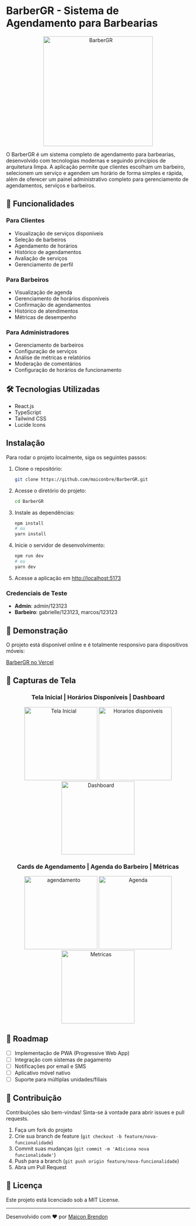 # BarberGR - Sistema de Agendamento para Barbearias

<p align="center">
  <img src="./public/screenshots/Img1.PNG" alt="BarberGR" width="300px" />
</p>

O BarberGR é um sistema completo de agendamento para barbearias, desenvolvido com tecnologias modernas e seguindo princípios de arquitetura limpa. A aplicação permite que clientes escolham um barbeiro, selecionem um serviço e agendem um horário de forma simples e rápida, além de oferecer um painel administrativo completo para gerenciamento de agendamentos, serviços e barbeiros.

## 🚀 Funcionalidades

### Para Clientes
- Visualização de serviços disponíveis
- Seleção de barbeiros
- Agendamento de horários
- Histórico de agendamentos
- Avaliação de serviços
- Gerenciamento de perfil

### Para Barbeiros
- Visualização de agenda
- Gerenciamento de horários disponíveis
- Confirmação de agendamentos
- Histórico de atendimentos
- Métricas de desempenho

### Para Administradores
- Gerenciamento de barbeiros
- Configuração de serviços
- Análise de métricas e relatórios
- Moderação de comentários
- Configuração de horários de funcionamento

## 🛠️ Tecnologias Utilizadas

- React.js
- TypeScript
- Tailwind CSS
- Lucide Icons

## Instalação

Para rodar o projeto localmente, siga os seguintes passos:

1. Clone o repositório:
   ```sh
   git clone https://github.com/maiconbre/BarberGR.git
   ```

2. Acesse o diretório do projeto:
   ```sh
   cd BarberGR
   ```

3. Instale as dependências:
   ```sh
   npm install
   # ou
   yarn install
   ```

4. Inicie o servidor de desenvolvimento:
   ```sh
   npm run dev
   # ou
   yarn dev
   ```

5. Acesse a aplicação em [http://localhost:5173](http://localhost:5173)

### Credenciais de Teste
- **Admin**: admin/123123
- **Barbeiro**: gabrielle/123123, marcos/123123

## 📱 Demonstração

O projeto está disponível online e é totalmente responsivo para dispositivos móveis:

[BarberGR no Vercel](https://barber.targetweb.tech/)

## 📸 Capturas de Tela

<div align="center">
  <div>
    <h3>Tela Inicial | Horários Disponíveis | Dashboard</h3>
    <img src="./public/screenshots/Img1.PNG" alt="Tela Inicial" width="200px" />
    <img src="./public/screenshots/Img2.PNG" alt="Horarios disponiveis" width="200px" />
    <img src="./public/screenshots/Img3.PNG" alt="Dashboard" width="200px" />
  </div>

  <div>
    <h3>Cards de Agendamento | Agenda do Barbeiro | Métricas</h3>
    <img src="./public/screenshots/Img4.PNG" alt="agendamento" width="200px" />
    <img src="./public/screenshots/Img5.PNG" alt="Agenda" width="200px" />
    <img src="./public/screenshots/Img6.PNG" alt="Metricas" width="200px" />
  </div>
</div>

## 🔄 Roadmap

- [ ] Implementação de PWA (Progressive Web App)
- [ ] Integração com sistemas de pagamento
- [ ] Notificações por email e SMS
- [ ] Aplicativo móvel nativo
- [ ] Suporte para múltiplas unidades/filiais

## 🤝 Contribuição

Contribuições são bem-vindas! Sinta-se à vontade para abrir issues e pull requests.

1. Faça um fork do projeto
2. Crie sua branch de feature (`git checkout -b feature/nova-funcionalidade`)
3. Commit suas mudanças (`git commit -m 'Adiciona nova funcionalidade'`)
4. Push para a branch (`git push origin feature/nova-funcionalidade`)
5. Abra um Pull Request

## 📄 Licença

Este projeto está licenciado sob a MIT License.

---

Desenvolvido com ❤️ por [Maicon Brendon](https://github.com/maiconbre)

